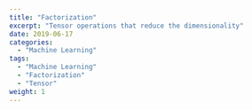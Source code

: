 ```yaml
---
title: "Factorization"
excerpt: "Tensor operations that reduce the dimensionality"
date: 2019-06-17
categories:
  - "Machine Learning"
tags:
  - "Machine Learning"
  - "Factorization"
  - "Tensor"
weight: 1
---
```


